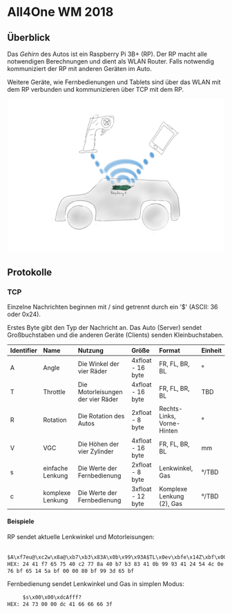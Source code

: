 # All4One WM 2018

## Überblick

Das *Gehirn* des Autos ist ein Raspberry Pi 3B+ (RP).
Der RP macht alle notwendigen Berechnungen und dient als WLAN Router. Falls notwendig kommuniziert der RP mit anderen Geräten im Auto.

Weitere Geräte, wie Fernbedienungen und Tablets sind über das WLAN mit dem RP verbunden und kommunizieren über TCP mit dem RP.

![Image](/Diagramm1.png)

## Protokolle

### TCP

Einzelne Nachrichten beginnen mit / sind getrennt durch ein '$' (ASCII: 36 oder 0x24).

Erstes Byte gibt den Typ der Nachricht an. Das Auto (Server) sendet Großbuchstaben und die anderen Geräte (Clients) senden Kleinbuchstaben.

| Identifier | Name          | Nutzung                              | Größe             | Format                          | Einheit |
| :---- | :----------------- | :----------------------------------- | :---------------  | :------------------------------ | :------ |
| A     | Angle              | Die Winkel der vier Räder            | 4xfloat - 16 byte | FR, FL, BR, BL                  | °       |
| T     | Throttle           | Die Motorleisungen der vier Räder    | 4xfloat - 16 byte | FR, FL, BR, BL                  | TBD     |
| R     | Rotation           | Die Rotation des Autos               | 2xfloat - 8  byte | Rechts-Links, Vorne-Hinten      | °       |
| V     | VGC                | Die Höhen der vier Zylinder          | 4xfloat - 16 byte | FR, FL, BR, BL                  | mm      |
| s     | einfache Lenkung   | Die Werte der Fernbedienung          | 2xfloat - 8  byte | Lenkwinkel, Gas                 | °/TBD   |
| c     | komplexe Lenkung   | Die Werte der Fernbedienung          | 3xfloat - 12 byte | Komplexe Lenkung (2), Gas       | °/TBD   |

#### Beispiele

RP sendet aktuelle Lenkwinkel und Motorleisungen:
```
     $A\xf7eu@\xc2w\x8a@\xb7\xb3\x83A\x0b\x99\x93A$TL\x0ev\xbfe\x14Z\xbf\x00\x00\x80\xbf\x99=e\xbf
HEX: 24 41 f7 65 75 40 c2 77 8a 40 b7 b3 83 41 0b 99 93 41 24 54 4c 0e 76 bf 65 14 5a bf 00 00 80 bf 99 3d 65 bf
```
Fernbedienung sendet Lenkwinkel und Gas in simplen Modus:
```
     $s\x00\x00\xdcAfff?
HEX: 24 73 00 00 dc 41 66 66 66 3f
```
